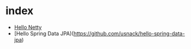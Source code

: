 # index


- [Hello Netty](https://github.com/usnack/hello-netty)
- [Hello Spring Data JPA)(https://github.com/usnack/hello-spring-data-jpa)
